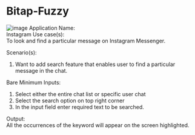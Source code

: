 # Bitap-Fuzzy
![image](https://user-images.githubusercontent.com/45901766/134858897-cfd03d4d-2b2a-48be-8773-b63049d23917.png)
Application Name:  
Instagram
Use case(s):  
To look and find a particular message on Instagram Messenger.

Scenario(s): 
1.	Want to add search feature that enables user to find a particular message in the chat.

Bare Minimum Inputs:  
1.	Select either the entire chat list or specific user chat
2.	Select the search option on top right corner
3.	In the input field enter required text to be searched.

Output:  
All the occurrences of the keyword will appear on the screen highlighted.
